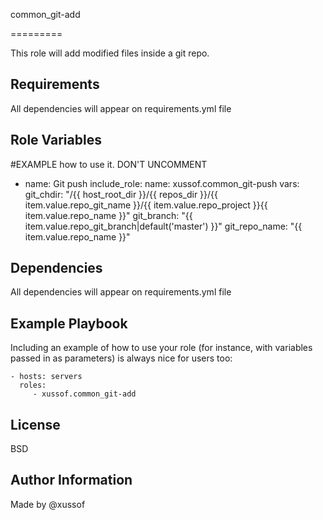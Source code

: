 common_git-add

=========

This role will add modified files inside a git repo.

Requirements
------------

All dependencies will appear on requirements.yml file

Role Variables
--------------
#EXAMPLE how to use it. DON'T UNCOMMENT
- name: Git push
  include_role:
    name: xussof.common_git-push
  vars:
    git_chdir: "/{{ host_root_dir }}/{{ repos_dir }}/{{ item.value.repo_git_name }}/{{ item.value.repo_project }}{{ item.value.repo_name }}"
    git_branch: "{{ item.value.repo_git_branch|default('master') }}"
    git_repo_name: "{{ item.value.repo_name }}"



Dependencies
------------

All dependencies will appear on requirements.yml file

Example Playbook
----------------

Including an example of how to use your role (for instance, with variables passed in as parameters) is always nice for users too:

    - hosts: servers
      roles:
         - xussof.common_git-add

License
-------

BSD

Author Information
------------------
Made by @xussof
